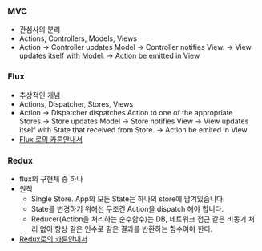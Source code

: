 ### MVC
- 관심사의 분리
- Actions, Controllers, Models, Views
- Action -> Controller updates Model -> Controller notifies View. -> View updates itself with Model. -> Action be emitted in View

### Flux
- 추상적인 개념
- Actions, Dispatcher, Stores, Views
- Action -> Dispatcher dispatches Action to one of the appropriate Stores.-> Store updates Model -> Store notifies View -> View updates itself with State that received from Store. -> Action be emited in View
- [Flux 로의 카툰안내서](http://bestalign.github.io/2015/10/06/cartoon-guide-to-flux/)

### Redux
- flux의 구현체 중 하나
- 원칙
	- Single Store. App의 모든 State는 하나의 store에 담겨있습니다.
	- State를 변경하기 위해선 무조건 Action을 dispatch 해야 합니다.
	- Reducer(Action을 처리하는 순수함수)는 DB, 네트워크 접근 같은 비동기 처리 없이 항상 같은 인수로 같은 결과를 반환하는 함수여야 한다.
- [Redux로의 카툰안내서](http://bestalign.github.io/2015/10/26/cartoon-intro-to-redux/)
